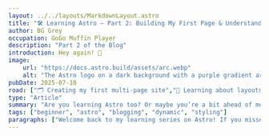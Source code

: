 ```yaml
---
layout: ../../layouts/MarkdownLayout.astro
title: "🛠️ Learning Astro – Part 2: Building My First Page & Understanding Layouts"
author: BG Grey
occupation: GoGo Muffin Player
description: "Part 2 of the Blog"
introduction: Hey again! 👋
image:
    url: "https://docs.astro.build/assets/arc.webp"
    alt: "The Astro logo on a dark background with a purple gradient arc."
pubDate: 2025-07-10
road: ["🗂️ Creating my first multi-page site","📄 Learning about layouts and how they make reusing code easier", "🎨 Playing with some basic styling (yes, I added Tailwind!)"]
type: "Article"
summary: "Are you learning Astro too? Or maybe you’re a bit ahead of me — I’d love any tips or cool things you’ve discovered. Drop a comment or reach out on Twitter or GitHub."
tags: ["beginner", "astro", "blogging", "dynamic", "styling"]
paragraphs: ["Welcome back to my learning series on Astro! If you missed my first post, I talked about getting started, why Astro caught my attention, and what I hoped to explore. Now that I’ve spent a bit more time with it, I’m back with Part 2 — and things are getting more exciting. 🚀"]
---
```


